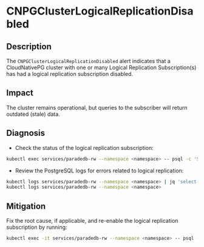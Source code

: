 # CNPGClusterLogicalReplicationDisabled

## Description

The `CNPGClusterLogicalReplicationDisabled` alert indicates that a CloudNativePG cluster with one or many Logical Replication Subscription(s) has had a logical replication subscription disabled.

## Impact

The cluster remains operational, but queries to the subscriber will return outdated (stale) data.

## Diagnosis

* Check the status of the logical replication subscription:

```bash
kubectl exec services/paradedb-rw --namespace <namespace> -- psql -c 'SELECT * FROM pg_subscription;'
```

* Review the PostgreSQL logs for errors related to logical replication:

```bash
kubectl logs services/paradedb-rw --namespace <namespace> | jq 'select(.record.error_severity == "ERROR" and .record.backend_type == "logical replication apply worker")'
kubectl logs services/paradedb-rw --namespace <namespace>
```

## Mitigation

Fix the root cause, if applicable, and re-enable the logical replication subscription by running:

```bash
kubectl exec -it services/paradedb-rw --namespace <namespace> -- psql -c 'ALTER SUBSCRIPTION your_subscription_name ENABLE;'
```
